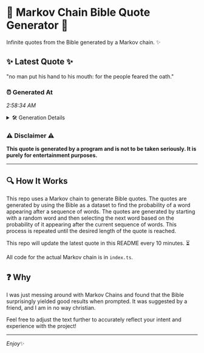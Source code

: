 # 📖 Markov Chain Bible Quote Generator 📖

Infinite quotes from the Bible generated by a Markov chain. ✨

## ✨ Latest Quote ✨
"no man put his hand to his mouth: for the people feared the oath."

### ⏰ Generated At
*2:58:34 AM*

<details>
    <summary>🛠️ Generation Details</summary>
    <p>
        <strong>🌱 Seed:</strong> no<br>
        <strong>🔄 Iterations:</strong> 13<br>
        <strong>📜 Context History:</strong><br>[ no ]: man<br>[ no, man ]: put<br>[ no, man, put ]: his<br>[ no, man, put, his ]: hand<br>[ no, man, put, his, hand ]: to<br>[ no, man, put, his, hand, to ]: his<br>[ man, put, his, hand, to, his ]: mouth:<br>[ put, his, hand, to, his, mouth: ]: for<br>[ his, hand, to, his, mouth:, for ]: the<br>[ hand, to, his, mouth:, for, the ]: people<br>[ to, his, mouth:, for, the, people ]: feared<br>[ his, mouth:, for, the, people, feared ]: the<br>[ mouth:, for, the, people, feared, the ]: oath.<br>
    </p>
</details>

### ⚠️ Disclaimer ⚠️
**This quote is generated by a program and is not to be taken seriously. It is purely for entertainment purposes.**

---

## 🔍 How It Works

This repo uses a Markov chain to generate Bible quotes. The quotes are generated by using the Bible as a dataset to find the probability of a word appearing after a sequence of words. The quotes are generated by starting with a random word and then selecting the next word based on the probability of it appearing after the current sequence of words. This process is repeated until the desired length of the quote is reached.

This repo will update the latest quote in this README every 10 minutes. ⏳

All code for the actual Markov chain is in `index.ts`.

## ❓ Why

I was just messing around with Markov Chains and found that the Bible surprisingly yielded good results when prompted. 
It was suggested by a friend, and I am in no way christian.

Feel free to adjust the text further to accurately reflect your intent and experience with the project!

---

*Enjoy*✨

